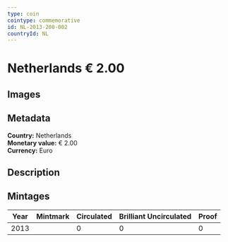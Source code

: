 ```yaml
---
type: coin
cointype: commemorative
id: NL-2013-200-002
countryId: NL
---
```


# Netherlands € 2.00

## Images


## Metadata

**Country:** Netherlands\
**Monetary value:** € 2.00\
**Currency:** Euro

## Description


## Mintages

| Year | Mintmark | Circulated | Brilliant Uncirculated | Proof |
| ---- | -------- | ---------- | ---------------------- | ----- |
| 2013 |  | 0| 0 | 0 |
